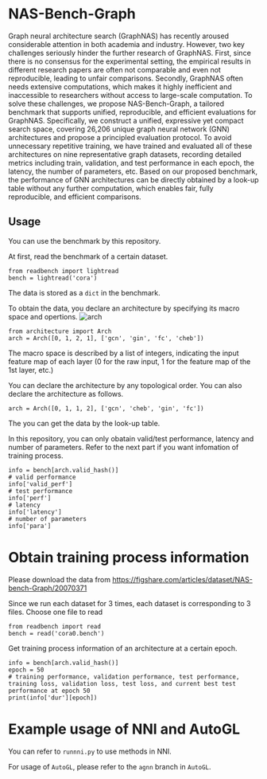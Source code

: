# NAS-Bench-Graph

Graph neural architecture search (GraphNAS) has recently aroused considerable attention in both academia and industry. However, two key challenges seriously hinder the further research of GraphNAS. First, since there is no consensus for the experimental setting, the empirical results in different research papers are often not comparable and even not reproducible, leading to unfair comparisons. Secondly, GraphNAS often needs extensive computations, which makes it highly inefficient and inaccessible to researchers without access to large-scale computation. To solve these challenges, we propose NAS-Bench-Graph, a tailored benchmark that supports unified, reproducible, and efficient evaluations for GraphNAS. Specifically, we construct a unified, expressive yet compact search space, covering 26,206 unique graph neural network (GNN) architectures and propose a principled evaluation protocol. To avoid unnecessary repetitive training, we have trained and evaluated all of these architectures on nine representative graph datasets, recording detailed metrics including train, validation, and test performance in each epoch, the latency, the number of parameters, etc. Based on our proposed benchmark, the performance of GNN architectures can be directly obtained by a look-up table without any further computation, which enables fair, fully reproducible, and efficient comparisons.

## Usage 

You can use the benchmark by this repository.

At first, read the benchmark of a certain dataset.

```
from readbench import lightread
bench = lightread('cora')
```

The data is stored as a `dict` in the benchmark.

To obtain the data, you declare an architecture by specifying its macro space and opertions.
![arch](https://user-images.githubusercontent.com/17705534/173767528-eda1bc64-f4d8-4da1-a0e9-8470f55ccc6a.png)


```
from architecture import Arch
arch = Arch([0, 1, 2, 1], ['gcn', 'gin', 'fc', 'cheb'])
```

The macro space is described by a list of integers, indicating the input feature map of each layer (0 for the raw input, 1 for the feature map of the 1st layer, etc.)

You can declare the architecture by any topological order. You can also declare the architecture as follows.

```
arch = Arch([0, 1, 1, 2], ['gcn', 'cheb', 'gin', 'fc'])
```

The you can get the data by the look-up table.

In this repository, you can only obatain valid/test performance, latency and number of parameters. Refer to the next part if you want infomation of training process.

```
info = bench[arch.valid_hash()]
# valid performance
info['valid_perf']
# test performance
info['perf']
# latency
info['latency']
# number of parameters
info['para']
```

# Obtain training process information

Please download the data from https://figshare.com/articles/dataset/NAS-bench-Graph/20070371 

Since we run each dataset for 3 times, each dataset is corresponding to 3 files.
Choose one file to read

```
from readbench import read
bench = read('cora0.bench')
```

Get training process information of an architecture at a certain epoch.

```
info = bench[arch.valid_hash()]
epoch = 50
# training performance, validation performance, test performance, training loss, validation loss, test loss, and current best test performance at epoch 50 
print(info['dur'][epoch])
```

# Example usage of NNI and AutoGL
You can refer to `runnni.py` to use methods in NNI.

For usage of `AutoGL`, please refer to the `agnn` branch in `AutoGL`.
